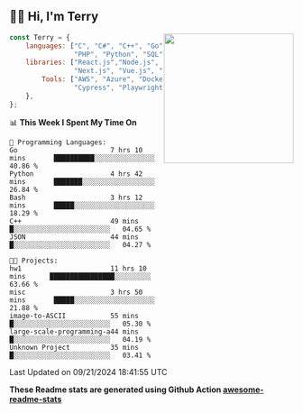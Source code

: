 <h2>👋🏻 Hi, I'm Terry</h2>

<img align='right' src="https://media.giphy.com/media/fkZukR450RQ1qnGaq9/giphy.gif" width="230">

```javascript
const Terry = {
    languages: ["C", "C#", "C++", "Go", "Java", "Javascript",
                "PHP", "Python", "SQL", "Typescript"],
    libraries: ["React.js","Node.js", ".Net", "Express.js",
                "Next.js", "Vue.js", "Astro.js", "CUDA"],
        Tools: ["AWS", "Azure", "Docker🐳", "Git", "Figma",
                "Cypress", "Playwright", "Postman", "Jira"],
    },
};
```
<!--START_SECTION:waka-->
📊 **This Week I Spent My Time On** 

```text
💬 Programming Languages: 
Go                       7 hrs 10 mins       ██████████░░░░░░░░░░░░░░░   40.86 % 
Python                   4 hrs 42 mins       ███████░░░░░░░░░░░░░░░░░░   26.84 % 
Bash                     3 hrs 12 mins       █████░░░░░░░░░░░░░░░░░░░░   18.29 % 
C++                      49 mins             █░░░░░░░░░░░░░░░░░░░░░░░░   04.65 % 
JSON                     44 mins             █░░░░░░░░░░░░░░░░░░░░░░░░   04.27 % 

🐱‍💻 Projects: 
hw1                      11 hrs 10 mins      ████████████████░░░░░░░░░   63.66 % 
misc                     3 hrs 50 mins       █████░░░░░░░░░░░░░░░░░░░░   21.88 % 
image-to-ASCII           55 mins             █░░░░░░░░░░░░░░░░░░░░░░░░   05.30 % 
large-scale-programming-a44 mins             █░░░░░░░░░░░░░░░░░░░░░░░░   04.19 % 
Unknown Project          35 mins             █░░░░░░░░░░░░░░░░░░░░░░░░   03.41 % 
```


 Last Updated on 09/21/2024 18:41:55 UTC
<!--END_SECTION:waka-->

**These Readme stats are generated using Github Action [awesome-readme-stats](https://github.com/anmol098/waka-readme-stats)**
